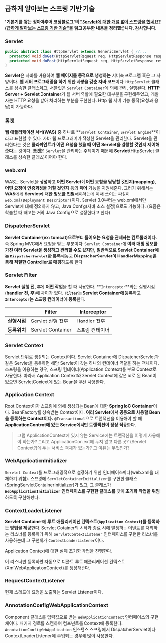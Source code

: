 ## 급하게 알아보는 스프링 기반 기술

**'기본기를 쌓는 정아마추어 코딩블로그'의 ["Servlet에 대한 개념 없이 스프링을 했네요?(급하게 알아보는 스프링 기반 기술"](https://jeong-pro.tistory.com/222)을 읽고 공부한 내용을 정리했습니다. 감사합니다.**

### Servlet

```java
public abstract class HttpServlet extends GenericServlet { //... 
  protected void doGet(HttpServletRequest req, HttpServletResponse resp){...} 
  protected void doPost(HttpServletRequest req, HttpServletResponse resp){...} //... 
}
```

**Servlet**은 자바를 사용하여 **웹 페이지를 동적으로 생성하는** 서버측 프로그램 혹은 그 사양이다. **웹 서버 프로그래밍을 하기 위한 사양을 갖춘 자바 코드**이다.  `HttpServlet` 클래스를 상속한 클래스이고, 서블릿은 `Servlet Container`에 의해 관리, 실행된다. **HTTP Server + Servlet Container**가 웹 서버 역할에 필요한 대부분을 구현해두었고, 개발자는 HTTP 요청을 받아 처리하는 부분을 구현한다. Http 웹 서버 기능 동작(요청과 응답)이 가능하다.

### 톰캣

**웹 애플리케이션 서버(WAS)** 중 하나로 **`Servlet Container`, `Servlet Engine`**이라고 표현할 수 있다. 자바 웹 프로그래머가 작성한 Servlet을 관리한다. Servlet을 관리한다는 것은 **클라이언트가 어떤 요청을 했을 때 어떤 Servlet을 실행할 것인지 제어해준다**는 것이다. **톰캣**은 `Servlet`을 관리하는 주체이기 때문에 **Servlet**(HttpServlet 클래스를 상속한 클래스)이어야 한다.

### web.xml

WAS는 Servlet을 **생성**하고 **어떤 Servlet이 어떤 요청을 담당할 것인지(mapping)**, **어떤 요청이 인증과정을 거칠 것인지** 등의 **제어** 기능을 지원해준다. 그러기 위해서는 **WAS**에게 **Servlet에 대한 정보를 전달**해야하는데 이때 쓰이는 파일이 `web.xml(Deployment Descriptor)`이다. Servlet 3.0부터는 web.xml에서만 Servlet에 대해 정의하지 않고, Java Config(자바 소스 설정)으로도 가능하다. (요즘은 학습할 때 빼고는 거의 Java Config으로 설정한다고 한다)

### DispatcherServlet

**Servlet Container(ex: tomcat)으로부터 들어오는 요청을 관제하는 컨트롤러이다.** 즉 Spring MVC에서 요청을 받는 부분이다. `Servlet Container`에 **여러 매핑 정보를 가진 여러 Servlet을 생성하고 관리할 수도 있지만**, **일반적으로 Servlet Container에는 `DispatcherServlet`만 등록**해놓고 **DispatcherServlet이 HandlerMapping을 통해 적절한 Controller로 매핑**하도록 한다.

### Servlet Filter

**Servlet 실행 전, 후**에 **어떤 작업**을 할 때 사용한다. **`Interceptor`**와는 실행시점(**handler 전, 후**)에 차이가 있다. **`Filter`는 Servlet Container에 등록**하고 **`Interceptor`는 스프링 컨테이너에 등록**한다.

|              | **Filter**        | **Interceptor** |
| ------------ | ----------------- | --------------- |
| **실행시점** | Servlet 실행 전후 | Handler 전후    |
| **등록위치** | Servlet Container | 스프링 컨테이너 |

### Servlet Context

Servlet 단위로 생성되는 Context이다. Servlet Container에 DispatcherServlet과 같은 Servlet을 등록하면 해당 Servlet이 갖는 하나의 컨테이너 역할을 하는 객체이다. 스프링을 이용하는 경우, 스프링 컨테이너(Application Context)를 부모 Context로 사용한다. 따라서 Application Context와 Servlet Context에 같은 id로 된 Bean이 있으면 ServletContext에 있는 Bean을 우선 사용한다. 

### Application Context

Root Context이자 스프링에 의해 생성되는 Bean에 대한 **Spring IoC Container**이다. BeanFactory를 상속받는 Context이다. **여러 Servlet에서 공통으로 사용할 Bean을 등록하는 Context이다.** `@Transactional`으로 트랜잭션을 이용해야 할 때 **ApplicationContext에 있는 Service에서만 트랜잭션이 정상 작동**한다. 

> 그럼 ApplicationContext에 있지 않는 Service에는 트랜잭션을 어떻게 사용해야 하는가? 그리고 ApplicationContext에 두지 않고 다른 곳? (Servlet Context?)에 두는 서비스 객체가 있는가? 그 이유는 무엇인가?

### WebApplicationInitializer

`Servlet Context`를 프로그래밍적으로 설정하기 위한 인터페이스이다(web.xml을 대체하기 위함). 스프링에 `ServletContainerInitializer`를 구현한 클래스(SpringServletContainerInitializer)가 있고, 그 클래스가 **`WebApplicationInitializer` 인터페이스를 구현한 클래스를** 찾아 **초기화 작업을 위임**하도록 구현해놨다. 

### ContextLoaderListener

**Servlet Container**에 **루트 애플리케이션 컨텍스트(`Application Context`)를 등록하는 방법을 제공**한다. Servlet Cotainer의 시작과 종료 시에 발생하는 이벤트를 처리하는 리스너를 등록하기 위해 `ServletContextListener` 인터페이스를 구현한 리스너를 사용하는데 그 구현체가 `ContextLoaderListener`이다.

Application Context에 대한 실제 초기화 작업을 진행한다.

이 리스너만 등록하면 자동으로 디폴트 루트 애플리케이션 컨텍스트(XmlWebApplicationContext)를 생성해준다.

### RequestContextListener

현재 스레드에 요청을 노출하는 Servlet Listener이다.

### AnnotationConfigWebApplicationContext

Component 클래스를 입력값으로 받는 `WebApplicationContext` 인터페이스의 구현체이다. 패키지 경로를 스캔하여 컴포넌트를 Context에 등록한다. `AnnotationConfigWebApplication` 인스턴스 스프링에서 DispatcherServlet이나 ContextLoaderListener에 주입되는 경우에 많이 사용한다. 

